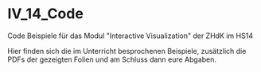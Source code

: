 IV_14_Code
==========

Code Beispiele für das Modul "Interactive Visualization" der ZHdK im HS14

Hier finden sich die im Unterricht besprochenen Beispiele, zusätzlich die PDFs der gezeigten Folien und am Schluss dann eure Abgaben.
